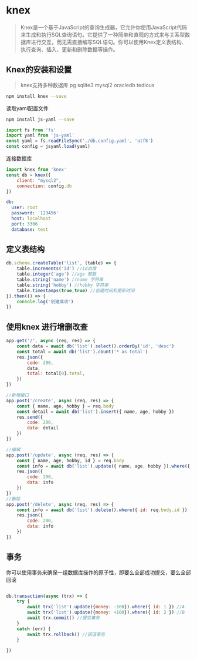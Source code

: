 # knex

> Knex是一个基于JavaScript的查询生成器，它允许你使用JavaScript代码来生成和执行SQL查询语句。它提供了一种简单和直观的方式来与关系型数据库进行交互，而无需直接编写SQL语句。你可以使用Knex定义表结构、执行查询、插入、更新和删除数据等操作。

## Knex的安装和设置

>knex支持多种数据库 pg sqlite3 mysql2 oracledb tedious

``` sh
npm install knex --save

```

读取yaml配置文件

``` sh
npm install js-yaml --save
```

``` js
import fs from 'fs'
import yaml from 'js-yaml'
const yaml = fs.readFileSync('./db.config.yaml', 'utf8')
const config = jsyaml.load(yaml)
```

连接数据库

```  js
import knex from 'knex'
const db = knex({
    client: "mysql2",
    connection: config.db
})
```

``` yaml
db:
  user: root
  password: '123456'
  host: localhost
  port: 3306
  database: test
```

## 定义表结构

``` js
db.schema.createTable('list', (table) => {
    table.increments('id') //id自增
    table.integer('age') //age 整数
    table.string('name') //name 字符串
    table.string('hobby') //hobby 字符串
    table.timestamps(true,true) //创建时间和更新时间
}).then(() => {
    console.log('创建成功')
})
```

## 使用knex 进行增删改查

``` js
app.get('/', async (req, res) => {
    const data = await db('list').select().orderBy('id', 'desc')
    const total = await db('list').count('* as total')
    res.json({
        code: 200,
        data,
        total: total[0].total,
    })
})

//新增接口
app.post('/create', async (req, res) => {
    const { name, age, hobby } = req.body
    const detail = await db('list').insert({ name, age, hobby })
    res.send({
        code: 200,
        data: detail
    })
})

//编辑
app.post('/update', async (req, res) => {
    const { name, age, hobby, id } = req.body
    const info = await db('list').update({ name, age, hobby }).where({ id })
    res.json({
        code: 200,
        data: info
    })
})
//删除
app.post('/delete', async (req, res) => {
    const info = await db('list').delete().where({ id: req.body.id })
    res.json({
        code: 200,
        data: info
    })
})

```

## 事务

你可以使用事务来确保一组数据库操作的原子性，即要么全部成功提交，要么全部回滚

``` js

db.transaction(async (trx) => {
    try {
        await trx('list').update({money: -100}).where({ id: 1 }) //A
        await trx('list').update({money: +100}).where({ id: 2 }) //B
        await trx.commit() //提交事务
    }
    catch (err) {
        await trx.rollback() //回滚事务
    }
   
})
```
